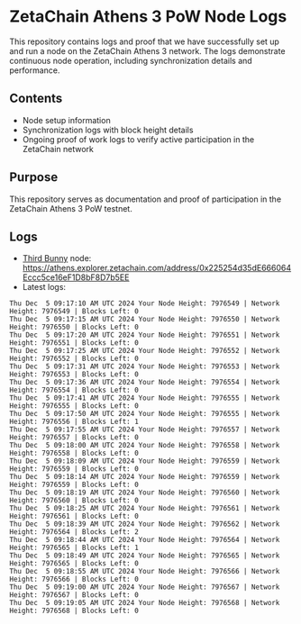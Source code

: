 # ZetaChain Athens 3 PoW Node Logs
This repository contains logs and proof that we have successfully set up and run a node on the ZetaChain Athens 3 network. The logs demonstrate continuous node operation, including synchronization details and performance.

## Contents
- Node setup information
- Synchronization logs with block height details
- Ongoing proof of work logs to verify active participation in the ZetaChain network

## Purpose
This repository serves as documentation and proof of participation in the ZetaChain Athens 3 PoW testnet.

## Logs

- [Third Bunny](https://thirdbunny.xyz/) node: https://athens.explorer.zetachain.com/address/0x225254d35dE666064Eccc5ce16eF1D8bF8D7b5EE
- Latest logs:
```
Thu Dec  5 09:17:10 AM UTC 2024 Your Node Height: 7976549 | Network Height: 7976549 | Blocks Left: 0
Thu Dec  5 09:17:15 AM UTC 2024 Your Node Height: 7976550 | Network Height: 7976550 | Blocks Left: 0
Thu Dec  5 09:17:20 AM UTC 2024 Your Node Height: 7976551 | Network Height: 7976551 | Blocks Left: 0
Thu Dec  5 09:17:25 AM UTC 2024 Your Node Height: 7976552 | Network Height: 7976552 | Blocks Left: 0
Thu Dec  5 09:17:31 AM UTC 2024 Your Node Height: 7976553 | Network Height: 7976553 | Blocks Left: 0
Thu Dec  5 09:17:36 AM UTC 2024 Your Node Height: 7976554 | Network Height: 7976554 | Blocks Left: 0
Thu Dec  5 09:17:41 AM UTC 2024 Your Node Height: 7976555 | Network Height: 7976555 | Blocks Left: 0
Thu Dec  5 09:17:50 AM UTC 2024 Your Node Height: 7976555 | Network Height: 7976556 | Blocks Left: 1
Thu Dec  5 09:17:55 AM UTC 2024 Your Node Height: 7976557 | Network Height: 7976557 | Blocks Left: 0
Thu Dec  5 09:18:00 AM UTC 2024 Your Node Height: 7976558 | Network Height: 7976558 | Blocks Left: 0
Thu Dec  5 09:18:09 AM UTC 2024 Your Node Height: 7976559 | Network Height: 7976559 | Blocks Left: 0
Thu Dec  5 09:18:14 AM UTC 2024 Your Node Height: 7976559 | Network Height: 7976559 | Blocks Left: 0
Thu Dec  5 09:18:19 AM UTC 2024 Your Node Height: 7976560 | Network Height: 7976560 | Blocks Left: 0
Thu Dec  5 09:18:25 AM UTC 2024 Your Node Height: 7976561 | Network Height: 7976561 | Blocks Left: 0
Thu Dec  5 09:18:39 AM UTC 2024 Your Node Height: 7976562 | Network Height: 7976564 | Blocks Left: 2
Thu Dec  5 09:18:44 AM UTC 2024 Your Node Height: 7976564 | Network Height: 7976565 | Blocks Left: 1
Thu Dec  5 09:18:49 AM UTC 2024 Your Node Height: 7976565 | Network Height: 7976565 | Blocks Left: 0
Thu Dec  5 09:18:55 AM UTC 2024 Your Node Height: 7976566 | Network Height: 7976566 | Blocks Left: 0
Thu Dec  5 09:19:00 AM UTC 2024 Your Node Height: 7976567 | Network Height: 7976567 | Blocks Left: 0
Thu Dec  5 09:19:05 AM UTC 2024 Your Node Height: 7976568 | Network Height: 7976568 | Blocks Left: 0
```
